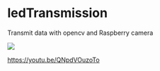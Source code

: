# ledTransmission

Transmit data with opencv and Raspberry camera

[![](https://img.youtube.com/vi/QNpdVOuzoTo)](https://youtu.be/QNpdVOuzoTo "view on youtube")

https://youtu.be/QNpdVOuzoTo
